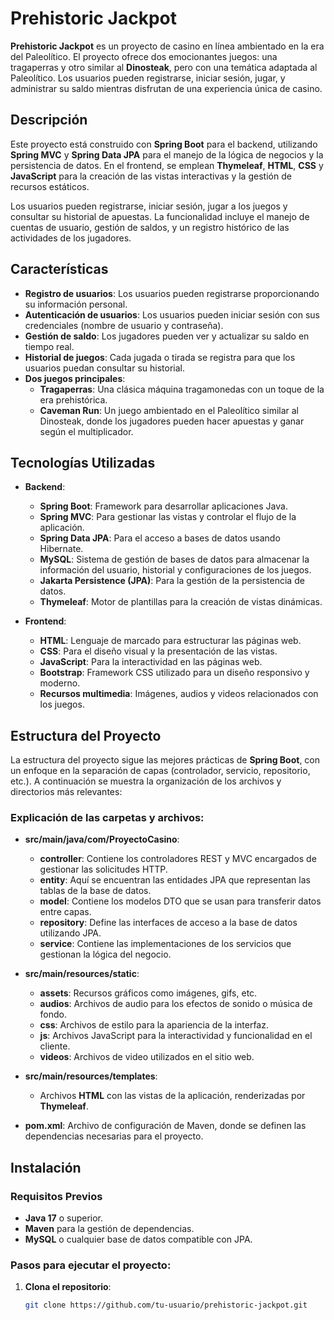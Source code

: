 # Prehistoric Jackpot

**Prehistoric Jackpot** es un proyecto de casino en línea ambientado en la era del Paleolítico. El proyecto ofrece dos emocionantes juegos: una tragaperras y otro similar al **Dinosteak**, pero con una temática adaptada al Paleolítico. Los usuarios pueden registrarse, iniciar sesión, jugar, y administrar su saldo mientras disfrutan de una experiencia única de casino.

## Descripción

Este proyecto está construido con **Spring Boot** para el backend, utilizando **Spring MVC** y **Spring Data JPA** para el manejo de la lógica de negocios y la persistencia de datos. En el frontend, se emplean **Thymeleaf**, **HTML**, **CSS** y **JavaScript** para la creación de las vistas interactivas y la gestión de recursos estáticos.

Los usuarios pueden registrarse, iniciar sesión, jugar a los juegos y consultar su historial de apuestas. La funcionalidad incluye el manejo de cuentas de usuario, gestión de saldos, y un registro histórico de las actividades de los jugadores.

## Características

- **Registro de usuarios**: Los usuarios pueden registrarse proporcionando su información personal.
- **Autenticación de usuarios**: Los usuarios pueden iniciar sesión con sus credenciales (nombre de usuario y contraseña).
- **Gestión de saldo**: Los jugadores pueden ver y actualizar su saldo en tiempo real.
- **Historial de juegos**: Cada jugada o tirada se registra para que los usuarios puedan consultar su historial.
- **Dos juegos principales**:
  - **Tragaperras**: Una clásica máquina tragamonedas con un toque de la era prehistórica.
  - **Caveman Run**: Un juego ambientado en el Paleolítico similar al Dinosteak, donde los jugadores pueden hacer apuestas y ganar según el multiplicador.

## Tecnologías Utilizadas

- **Backend**:
  - **Spring Boot**: Framework para desarrollar aplicaciones Java.
  - **Spring MVC**: Para gestionar las vistas y controlar el flujo de la aplicación.
  - **Spring Data JPA**: Para el acceso a bases de datos usando Hibernate.
  - **MySQL**: Sistema de gestión de bases de datos para almacenar la información del usuario, historial y configuraciones de los juegos.
  - **Jakarta Persistence (JPA)**: Para la gestión de la persistencia de datos.
  - **Thymeleaf**: Motor de plantillas para la creación de vistas dinámicas.

- **Frontend**:
  - **HTML**: Lenguaje de marcado para estructurar las páginas web.
  - **CSS**: Para el diseño visual y la presentación de las vistas.
  - **JavaScript**: Para la interactividad en las páginas web.
  - **Bootstrap**: Framework CSS utilizado para un diseño responsivo y moderno.
  - **Recursos multimedia**: Imágenes, audios y videos relacionados con los juegos.

## Estructura del Proyecto

La estructura del proyecto sigue las mejores prácticas de **Spring Boot**, con un enfoque en la separación de capas (controlador, servicio, repositorio, etc.). A continuación se muestra la organización de los archivos y directorios más relevantes:

### Explicación de las carpetas y archivos:

- **src/main/java/com/ProyectoCasino**:
  - **controller**: Contiene los controladores REST y MVC encargados de gestionar las solicitudes HTTP.
  - **entity**: Aquí se encuentran las entidades JPA que representan las tablas de la base de datos.
  - **model**: Contiene los modelos DTO que se usan para transferir datos entre capas.
  - **repository**: Define las interfaces de acceso a la base de datos utilizando JPA.
  - **service**: Contiene las implementaciones de los servicios que gestionan la lógica del negocio.

- **src/main/resources/static**:
  - **assets**: Recursos gráficos como imágenes, gifs, etc.
  - **audios**: Archivos de audio para los efectos de sonido o música de fondo.
  - **css**: Archivos de estilo para la apariencia de la interfaz.
  - **js**: Archivos JavaScript para la interactividad y funcionalidad en el cliente.
  - **videos**: Archivos de video utilizados en el sitio web.

- **src/main/resources/templates**:
  - Archivos **HTML** con las vistas de la aplicación, renderizadas por **Thymeleaf**.

- **pom.xml**: Archivo de configuración de Maven, donde se definen las dependencias necesarias para el proyecto.

## Instalación

### Requisitos Previos

- **Java 17** o superior.
- **Maven** para la gestión de dependencias.
- **MySQL** o cualquier base de datos compatible con JPA.

### Pasos para ejecutar el proyecto:

1. **Clona el repositorio**:
   ```bash
   git clone https://github.com/tu-usuario/prehistoric-jackpot.git
